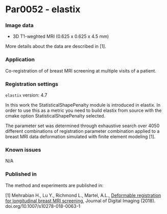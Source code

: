 # Par0052 - elastix

###  Image data

* 3D T1-weghted MRI (0.625 x 0.625 x 4.5 mm)

More details about the data are described in [1].

###  Application

Co-registration of of breast MRI screening at multiple visits of a patient.

###  Registration settings

`elastix` version: 4.7

In this work the StatisticalShapePenalty module is introduced in elastix. In order to use this as a metric you need to build elastix from source with the cmake option StatisticalShapePenalty selected.

The parameter set was determined through exhaustive search over 4050 different combinations of registration parameter combination applied to a breast MRI data deformation simulated with finite element modeling [1].

###  Known issues

N/A

###  Published in

The method and experiments are published in:

[1] Mehrabian H., Lu Y., Richmond L., Martel, A.L., [Deformable registration for longitudinal breast MRI screening][2], Journal of Digital Imaging (2018). doi.org/10.1007/s10278-018-0063-1

[2]: https://link.springer.com/article/10.1007/s10278-018-0063-1
